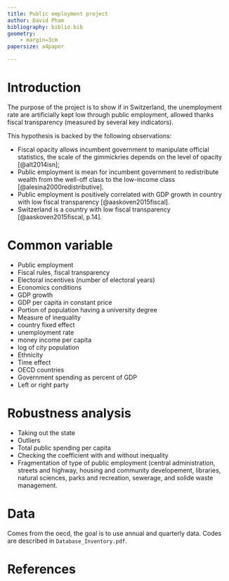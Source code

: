 ```yaml
---
title: Public employment project
author: David Pham
bibliography: biblio.bib
geometry:
    - margin=3cm
papersize: a4paper

---
```


<!-- pandoc -s -S  --number-sections --table-of-contents --biblio biblio.bib --csl chicago-author-date.csl  public_employment_notes.md -o public_employment_notes.pdf -->

# Introduction

The purpose of the project is to show if in Switzerland, the unemployment rate
are artificially kept low through public employment, allowed thanks fiscal
transparency (measured by several key indicators).

This hypothesis is backed by the following observations:

* Fiscal opacity allows incumbent government to manipulate official statistics,
  the scale of the gimmickries depends on the level of opacity [@alt2014isn];
* Public employment is mean for incumbent government to redistribute wealth from
  the well-off class to the low-income class [@alesina2000redistributive].
* Public employment is positively correlated with GDP growth in country with low
  fiscal transparency [@aaskoven2015fiscal].
* Switzerland is a country with low fiscal transparency
  [@aaskoven2015fiscal, p.14].

# Common variable

+ Public employment
+ Fiscal rules, fiscal transparency
+ Electoral incentives (number of electoral years)
+ Economics conditions
+ GDP growth
+ GDP per capita in constant price
+ Portion of population having a university degree 
+ Measure of inequality
+ country fixed effect
+ unemployment rate
+ money income per capita
+ log of city population
+ Ethnicity
+ Time effect
+ OECD countries
+ Government spending as percent of GDP
+ Left or right party

# Robustness analysis

* Taking out the state
* Outliers
* Total public spending per capita
* Checking the coefficient with and without inequality
* Fragmentation of type of public employment (central administration, streets
  and highway, housing and community developement, libraries, natural sciences,
  parks and recreation, sewerage, and solide waste management.

# Data

Comes from the oecd, the goal is to use annual and quarterly data. Codes are
described in `Database_Inventory.pdf`.

# References

